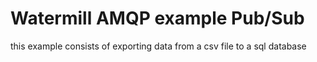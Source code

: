 # Watermill AMQP example Pub/Sub

this example consists of exporting data from a csv file to a sql database 